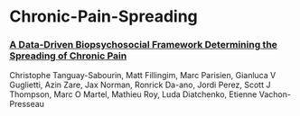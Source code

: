 # Chronic-Pain-Spreading
### [A Data-Driven Biopsychosocial Framework Determining the Spreading of Chronic Pain](https://www.medrxiv.org/content/10.1101/2022.07.22.22277850v1)
Christophe Tanguay-Sabourin, Matt Fillingim, Marc Parisien, Gianluca V Guglietti, 
Azin Zare, Jax Norman, Ronrick Da-ano, Jordi Perez, Scott J Thompson, Marc O 
Martel, Mathieu Roy, Luda Diatchenko, Etienne Vachon-Presseau
